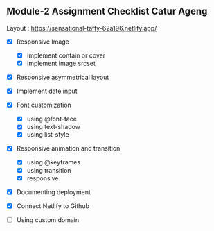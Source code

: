 ## Module-2 Assignment Checklist Catur Ageng

Layout : https://sensational-taffy-62a196.netlify.app/

- [x] Responsive Image

  - [x] implement contain or cover
  - [x] implement image srcset

- [x] Responsive asymmetrical layout
- [x] Implement date input
- [x] Font customization

  - [x] using @font-face
  - [x] using text-shadow
  - [x] using list-style

- [x] Responsive animation and transition

  - [x] using @keyframes
  - [x] using transition
  - [x] responsive

- [x] Documenting deployment
- [x] Connect Netlify to Github
- [ ] Using custom domain
